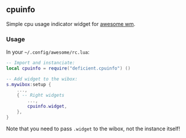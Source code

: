 ## cpuinfo

Simple cpu usage indicator widget for [awesome wm](https://awesomewm.org/).


### Usage

In your `~/.config/awesome/rc.lua`:

```lua
-- Import and instanciate:
local cpuinfo = require("deficient.cpuinfo") ()

-- Add widget to the wibox:
s.mywibox:setup {
    ...,
    { -- Right widgets
        ...,
        cpuinfo.widget,
    },
}
```

Note that you need to pass `.widget` to the wibox, not the instance itself!
